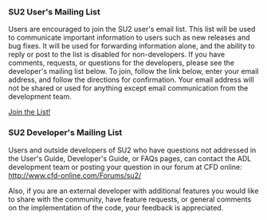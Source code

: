 ### SU2 User's Mailing List
Users are encouraged to join the SU2 user's email list. This list will be used to communicate important information to users such as new releases and bug fixes. It will be used for forwarding information alone, and the ability to reply or post to the list is disabled for non-developers. If you have comments, requests, or questions for the developers, please see the developer's mailing list below. To join, follow the link below, enter your email address, and follow the directions for confirmation. Your email address will not be shared or used for anything except email communication from the development team.

[Join the List!](https://mailman.stanford.edu/mailman/listinfo/su2code-users)

### SU2 Developer's Mailing List
Users and outside developers of SU2 who have questions not addressed in the User's Guide, Developer's Guide, or FAQs pages, can contact the ADL development team or posting your question in our forum at CFD online: http://www.cfd-online.com/Forums/su2/

Also, if you are an external developer with additional features you would like to share with the community, have feature requests, or general comments on the implementation of the code, your feedback is appreciated.